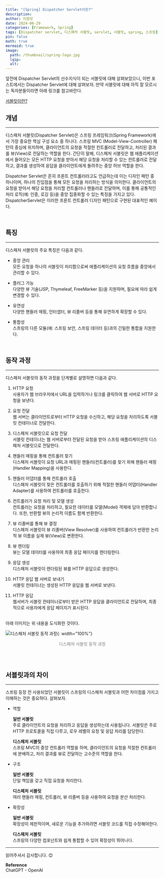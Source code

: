 ```yaml
---
title: "[Spring] Dispatcher Servlet이란?"
description: 
author: 이원모
date: 2024-06-29
categories: [Framework, Spring]
tags: [Dispatcher servlet, 디스패처 서블릿, servlet, 서블릿, spring, 스프링]
pin: false
math: true
mermaid: true
image:
  path: /thumbnail/spring-logo.jpg
  lqip: 
  alt: 
---
```


앞전에 Dispatcher Servlet의 선수지식이 되는 서블릿에 대해 살펴보았으니, 이번 포스트에서는 Dispatcher Servlet에 대해 살펴보자.
만약 서블릿에 대해 아직 잘 모르시는 독자분들이라면 아래 링크를 참고바란다.

[서블릿이란?](https://enxec.techblog.nbyte.kr/posts/what-is-servlet/)

## 개념
---
디스패처 서블릿(Dispatcher Servlet)은 스프링 프레임워크(Spring Framework)에서 가장 중요한 핵심 구성 요소 중 하나다. 스프링 MVC (Model-View-Controller) 패턴의 중심에 위치하며, 클라이언트의 요청을 적절한 컨트롤러로 전달하고, 처리된 결과를 뷰(View)로 전달하는 역할을 한다. 간단히 말해, 디스패처 서블릿은 웹 애플리케이션에서 들어오는 모든 HTTP 요청을 받아서 해당 요청을 처리할 수 있는 컨트롤러로 전달하고, 결과를 생성하여 응답을 클라이언트에게 돌려주는 중앙 허브 역할을 한다.

Dispatcher Servlet은 흔히 프론트 컨트롤러라고도 언급하는데 이는 디자인 패턴 중 하나이며, 하나의 진입점을 통해 모든 요청을 처리하는 방식을 의미한다. 클라이언트의 요청을 받아서 해당 요청을 처리할 컨트롤러나 핸들러로 전달하며, 이를 통해 공통적인 처리 로직(예: 인증, 로깅 등)을 중앙 집중화할 수 있는 특징을 가지고 있다. DispatcherServlet은 이러한 프론트 컨트롤러 디자인 패턴으로 구현된 대표적인 예이다.

<br>

## 특징
---
디스패처 서블릿의 주요 특징은 다음과 같다.

- 중앙 관리  
  모든 요청을 하나의 서블릿이 처리함으로써 애플리케이션의 요청 흐름을 중앙에서 관리할 수 있다.

- 플러그 가능  
  다양한 뷰 기술(JSP, Thymeleaf, FreeMarker 등)을 지원하며, 필요에 따라 쉽게 변경할 수 있다.

- 유연성  
  다양한 핸들러 매핑, 인터셉터, 뷰 리졸버 등을 통해 유연하게 확장할 수 있다.

- 통합성  
  스프링의 다른 모듈(예: 스프링 보안, 스프링 데이터 등)과의 긴밀한 통합을 지원한다.

<br>

## 동작 과정
---
디스패처 서블릿의 동작 과정을 단계별로 설명하면 다음과 같다.

1. HTTP 요청  
  사용자가 웹 브라우저에서 URL을 입력하거나 링크를 클릭하여 웹 서버로 HTTP 요청을 보낸다.

2. 요청 전달  
  웹 서버는 클라이언트로부터 HTTP 요청을 수신하고, 해당 요청을 처리하도록 서블릿 컨테이너로 전달한다.

3. 디스패처 서블릿으로 요청 전달  
  서블릿 컨테이너는 웹 서버로부터 전달된 요청을 받아 스프링 애플리케이션의 디스패처 서블릿으로 전달한다.

4. 핸들러 매핑을 통해 컨트롤러 찾기  
  디스패처 서블릿이 요청 URL과 매핑된 핸들러(컨트롤러)를 찾기 위해 핸들러 매핑(Handler Mapping)을 사용한다.

5. 핸들러 어댑터를 통해 컨트롤러 호출  
  디스패처 서블릿이 찾은 컨트롤러를 호출하기 위해 적절한 핸들러 어댑터(Handler Adapter)를 사용하여 컨트롤러를 호출한다.

6. 컨트롤러가 요청 처리 및 모델 생성  
  컨트롤러는 요청을 처리하고, 필요한 데이터를 모델(Model) 객체에 담아 반환합니다. 또한, 반환할 뷰의 논리적 이름도 함께 반환한다.

7. 뷰 리졸버를 통해 뷰 결정  
  디스패처 서블릿이 뷰 리졸버(View Resolver)를 사용하여 컨트롤러가 반환한 논리적 뷰 이름을 실제 뷰(View)로 변환한다.

8. 뷰 렌더링  
  뷰는 모델 데이터를 사용하여 최종 응답 페이지를 렌더링한다.

9. 응답 생성  
  디스패처 서블릿이 렌더링된 뷰를 HTTP 응답으로 생성한다.

10. HTTP 응답 웹 서버로 보내기  
  서블릿 컨테이너는 생성된 HTTP 응답을 웹 서버로 보낸다.

11. HTTP 응답  
  웹서버가 서블릿 컨테이너로부터 받은 HTTP 응답을 클라이언트로 전달하며, 최종적으로 사용자에게 응답 페이지가 표시된다.

<br>
아래 이미지는 위 내용을 도식화한 것이다.

![디스패처 서블릿 동작 과정](/posts/20240629/Screenshot_1.png "디스패처 서블릿 동작 과정"){: width="100%"}
<div style="color: gray; text-align: center; margin-bottom: 30px;">디스패처 서블릿 동작 과정</div>

<br>

## 서블릿과의 차이
---
스프링 등장 전 사용되었던 서블릿이 스프링의 디스패처 서블릿과 어떤 차이점를 가지고 이해하는 것은 중요하다. 살펴보자.

- 역할  

  __일반 서블릿__  
    주로 클라이언트의 요청을 처리하고 응답을 생성하는데 사용됩니다. 서블릿은 주로 HTTP 프로토콜을 직접 다루고, 로우 레벨의 요청 및 응답 처리를 담당한다.  

  __디스패처 서블릿__  
    스프링 MVC의 중앙 컨트롤러 역할을 하며, 클라이언트의 요청을 적절한 컨트롤러에 분배하고, 처리 결과를 뷰로 전달하는 고수준의 역할을 한다.

- 구조  

  __일반 서블릿__  
    단일 책임을 갖고 직접 요청을 처리한다.  

  __디스패처 서블릿__  
    여러 핸들러 매핑, 컨트롤러, 뷰 리졸버 등을 사용하여 요청을 분산 처리한다.

- 확장성  

  __일반 서블릿__  
    확장성이 제한적이며, 새로운 기능을 추가하려면 서블릿 코드를 직접 수정해야한다.  

  __디스패처 서블릿__  
    스프링의 다양한 컴포넌트와 쉽게 통합할 수 있어 확장성이 뛰어나다.

---

읽어주셔서 감사합니다. 😊 

__Reference__  
ChatGPT - OpenAI